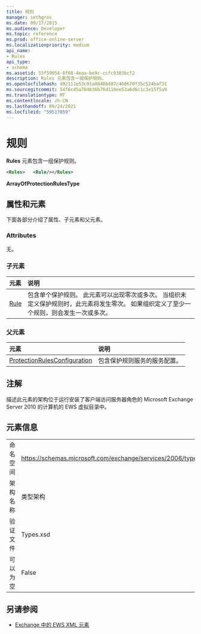 ```yaml
---
title: 规则
manager: sethgros
ms.date: 09/17/2015
ms.audience: Developer
ms.topic: reference
ms.prod: office-online-server
ms.localizationpriority: medium
api_name:
- Rules
api_type:
- schema
ms.assetid: 53f59054-8f68-4eaa-be9c-ccfc9383bcf2
description: Rules 元素包含一组保护规则。
ms.openlocfilehash: 492111e53c01a0848bd87c460670f35c524baf31
ms.sourcegitcommit: 54f6cd5a704b36b76d110ee53a6d6c1c3e15f5a9
ms.translationtype: MT
ms.contentlocale: zh-CN
ms.lasthandoff: 09/24/2021
ms.locfileid: "59517859"
---
```

# <a name="rules"></a>规则

**Rules** 元素包含一组保护规则。 
  
```xml
<Rules>   <Rule/></Rules>
```

 **ArrayOfProtectionRulesType**
## <a name="attributes-and-elements"></a>属性和元素

下面各部分介绍了属性、子元素和父元素。
  
### <a name="attributes"></a>Attributes

无。
  
### <a name="child-elements"></a>子元素

|**元素**|**说明**|
|:-----|:-----|
|[Rule](rule.md) <br/> |包含单个保护规则。 此元素可以出现零次或多次。 当组织未定义保护规则时，此元素将发生零次。 如果组织定义了至少一个规则，则会发生一次或多次。  <br/> |
   
### <a name="parent-elements"></a>父元素

|**元素**|**说明**|
|:-----|:-----|
|[ProtectionRulesConfiguration](protectionrulesconfiguration.md) <br/> |包含保护规则服务的服务配置。  <br/> |
   
## <a name="remarks"></a>注解

描述此元素的架构位于运行安装了客户端访问服务器角色的 Microsoft Exchange Server 2010 的计算机的 EWS 虚拟目录中。
  
## <a name="element-information"></a>元素信息

|||
|:-----|:-----|
|命名空间  <br/> |https://schemas.microsoft.com/exchange/services/2006/types  <br/> |
|架构名称  <br/> |类型架构  <br/> |
|验证文件  <br/> |Types.xsd  <br/> |
|可以为空  <br/> |False  <br/> |
   
## <a name="see-also"></a>另请参阅



- [Exchange 中的 EWS XML 元素](ews-xml-elements-in-exchange.md)

